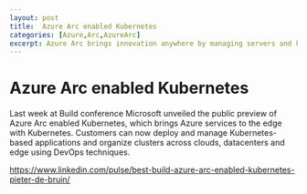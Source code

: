 ```yaml
---
layout: post
title:  Azure Arc enabled Kubernetes 
categories: [Azure,Arc,AzureArc]
excerpt: Azure Arc brings innovation anywhere by managing servers and kubernetes clusters on-premises, at service providers and other clouds into Azure. 
---
```


# Azure Arc enabled Kubernetes

Last week at Build conference Microsoft unveiled the public preview of Azure Arc enabled Kubernetes, which brings Azure services to the edge with Kubernetes. Customers can now deploy and manage Kubernetes-based applications and organize clusters across clouds, datacenters and edge using DevOps techniques.

https://www.linkedin.com/pulse/best-build-azure-arc-enabled-kubernetes-pieter-de-bruin/
